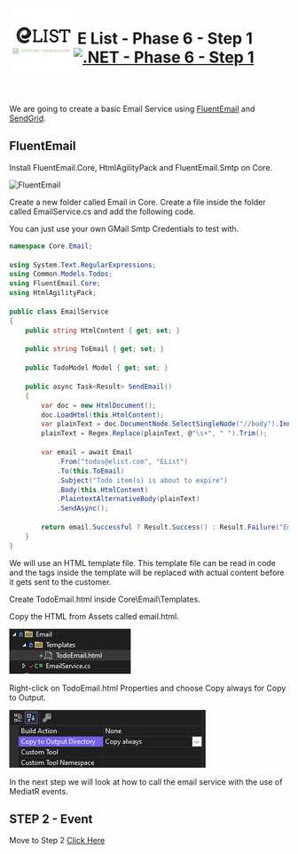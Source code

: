 <img align="left" width="116" height="116" src="../Assets/logo.png" />

# &nbsp;**E List - Phase 6 - Step 1** [![.NET - Phase 6 - Step 1](https://github.com/entelect-incubator/.NET/actions/workflows/dotnet-phase6-step1.yml/badge.svg)](https://github.com/entelect-incubator/.NET/actions/workflows/dotnet-phase6-step1.yml)

<br/><br/>

We are going to create a basic Email Service using [FluentEmail](https://github.com/lukencode/FluentEmail) and [SendGrid](https://sendgrid.com/).

## **FluentEmail**

Install FluentEmail.Core, HtmlAgilityPack and FluentEmail.Smtp on Core.

![FluentEmail](Assets/2021-01-17-22-57-42.png)

Create a new folder called Email in Core. Create a file inside the folder called EmailService.cs and add the following code.

You can just use your own GMail Smtp Credentials to test with.

```cs
namespace Core.Email;

using System.Text.RegularExpressions;
using Common.Models.Todos;
using FluentEmail.Core;
using HtmlAgilityPack;

public class EmailService
{
	public string HtmlContent { get; set; }

	public string ToEmail { get; set; }

	public TodoModel Model { get; set; }

	public async Task<Result> SendEmail()
	{
		var doc = new HtmlDocument();
		doc.LoadHtml(this.HtmlContent);
		var plainText = doc.DocumentNode.SelectSingleNode("//body").InnerText;
		plainText = Regex.Replace(plainText, @"\s+", " ").Trim();

		var email = await Email
			.From("todos@elist.com", "EList")
			.To(this.ToEmail)
			.Subject("Todo item(s) is about to expire")
			.Body(this.HtmlContent)
			.PlaintextAlternativeBody(plainText)
			.SendAsync();

		return email.Successful ? Result.Success() : Result.Failure("Email could not send");
	}
}
```

We will use an HTML template file. This template file can be read in code and the tags inside the template will be replaced with actual content before it gets sent to the customer.

Create TodoEmail.html inside Core\Email\Templates.

Copy the HTML from Assets called email.html.

![](./Assets/2024-09-15-23-11-30.png)

Right-click on TodoEmail.html Properties and choose Copy always for Copy to Output.

![](./Assets/2024-09-15-23-12-13.png)

In the next step we will look at how to call the email service with the use of MediatR events.

## **STEP 2 - Event**

Move to Step 2 [Click Here](https://github.com/entelect-incubator/.NET/tree/master/Phase%206/Step%202)
